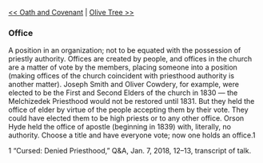 [<< Oath and Covenant](Oath%20and%20Covenant.md)  |  [Olive Tree >>](Olive%20Tree.md)

### Office
A position in an organization; not to be equated with the possession of priestly authority. Offices are created by people, and offices in the church are a matter of vote by the members, placing someone into a position (making offices of the church coincident with priesthood authority is another matter). Joseph Smith and Oliver Cowdery, for example, were elected to be the First and Second Elders of the church in 1830 — the Melchizedek Priesthood would not be restored until 1831. But they held the office of elder by virtue of the people accepting them by their vote. They could have elected them to be high priests or to any other office. Orson Hyde held the office of apostle (beginning in 1839) with, literally, no authority. Choose a title and have everyone vote; now one holds an office.1



1 “Cursed: Denied Priesthood,” Q&A, Jan. 7, 2018, 12–13, transcript of talk.